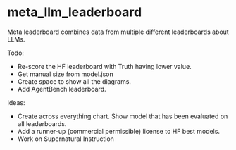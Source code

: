 # meta_llm_leaderboard
Meta leaderboard combines data from multiple different leaderboards about LLMs.

Todo:
- Re-score the HF leaderboard with Truth having lower value.
- Get manual size from model.json
- Create space to show all the diagrams.
- Add AgentBench leaderboard.


Ideas:
- Create across everything chart. Show model that has been evaluated on all leaderboards.
- Add a runner-up (commercial permissible) license to HF best models.
- Work on Supernatural Instruction